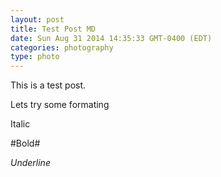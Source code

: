```yaml
---
layout: post
title: Test Post MD
date: Sun Aug 31 2014 14:35:33 GMT-0400 (EDT)
categories: photography
type: photo
---
```

﻿This is a test post. 


Lets try some formating


Italic


#Bold# 


_Underline_